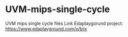 # UVM-mips-single-cycle
UVM mips single cycle files 
Link Edaplaygorund project: https://www.edaplayground.com/x/biix
